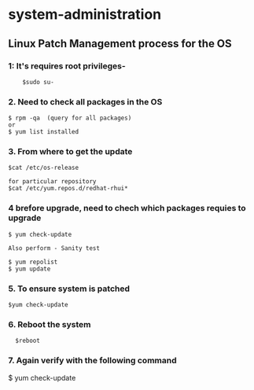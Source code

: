 # system-administration

## Linux Patch Management process for the OS

### 1: It's requires root privileges- 
		$sudo su-
### 2. Need to check all packages in the OS
	$ rpm -qa  (query for all packages)
	or 
	$ yum list installed

### 3. From where to get the update
	$cat /etc/os-release

	for particular repository
	$cat /etc/yum.repos.d/redhat-rhui*

### 4 brefore upgrade, need to chech which packages requies to upgrade
	$ yum check-update

	Also perform - Sanity test

	$ yum repolist
	$ yum update

### 5. To ensure system is patched
	$yum check-update

### 6. Reboot the system
	  $reboot
    
### 7. Again verify with the following command 
  $ yum check-update 	 
